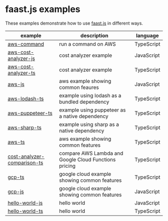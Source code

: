 # faast.js examples

These examples demonstrate how to use [faast.js](https://github.com/faastjs/faast.js) in different ways.

| example                         | description                                           | language   |
| ------------------------------- | ----------------------------------------------------- | ---------- |
| [aws-command][]                 | run a command on AWS                                  | TypeScript |
| [aws-cost-analyzer-js][]        | cost analyzer example                                 | JavaScript |
| [aws-cost-analyzer-ts][]        | cost analyzer example                                 | TypeScript |
| [aws-js][]                      | aws example showing common feaures                    | JavaScript |
| [aws-lodash-ts][]               | example using lodash as a bundled dependency          | TypeScript |
| [aws-puppeteer-ts][]            | example using puppeteer as a native dependency        | TypeScript |
| [aws-sharp-ts][]                | example using sharp as a native dependency            | TypeScript |
| [aws-ts][]                      | aws example showing common features                   | TypeScript |
| [cost-analyzer-comparison-ts][] | compare AWS Lambda and Google Cloud Functions pricing | TypeScript |
| [gcp-ts][]                      | google cloud example showing common features          | TypeScript |
| [gcp-js][]                      | google cloud example showing common features          | JavaScript |
| [hello-world-js][]              | hello world                                           | JavaScript |
| [hello-world-ts][]              | hello world                                           | TypeScript |

[aws-command]: ./aws-command
[aws-cost-analyzer-js]: ./aws-cost-analyzer-js
[aws-cost-analyzer-ts]: ./aws-cost-analyzer-ts
[aws-js]: ./aws-js
[aws-lodash-ts]: ./aws-lodash-ts
[aws-puppeteer-ts]: ./aws-puppeteer-ts
[aws-sharp-ts]: ./aws-sharp-ts
[aws-ts]: ./aws-ts
[cost-analyzer-comparison-ts]: ./cost-analyzer-comparison-ts
[gcp-ts]: ./gcp-ts
[gcp-js]: ./gcp-js
[hello-world-js]: ./hello-world-js
[hello-world-ts]: ./hello-world-ts
